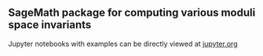 ## SageMath package for computing various moduli space invariants

Jupyter notebooks with examples can be directly viewed at [jupyter.org](https://nbviewer.jupyter.org/github/smzg/msinvar/tree/main/notebooks/)
